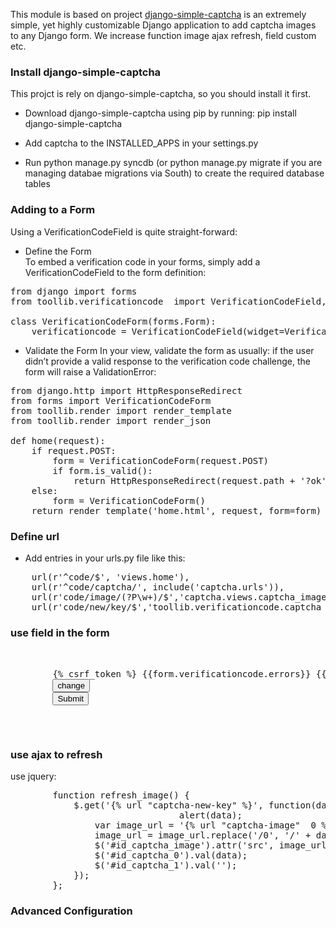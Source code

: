 This module is based on project [django-simple-captcha](https://github.com/mbi/django-simple-captcha)  is an extremely simple,
yet highly customizable Django application to add captcha images to any Django form. We increase function image ajax refresh,  field custom etc. 

### Install django-simple-captcha
This projct is rely on django-simple-captcha, so you should install it first.

* Download django-simple-captcha using pip by running: pip install django-simple-captcha

* Add captcha to the INSTALLED_APPS in your settings.py

* Run python manage.py syncdb (or python manage.py migrate if you are managing databae migrations via South) to create the required database tables

### Adding to a Form
Using a VerificationCodeField is quite straight-forward:

* Define the Form <br>
To embed a verification code in your forms, simply add a VerificationCodeField to the form definition:
<pre>
from django import forms
from toollib.verificationcode  import VerificationCodeField, VerificationCodeTextInput

class VerificationCodeForm(forms.Form):
    verificationcode = VerificationCodeField(widget=VerificationCodeTextInput({"class": "test"}))
</pre>
* Validate the Form
In your view, validate the form as usually: if the user didn’t provide a valid response to the verification code challenge, the form will raise a ValidationError:
<pre>
from django.http import HttpResponseRedirect
from forms import VerificationCodeForm
from toollib.render import render_template
from toollib.render import render_json

def home(request):
    if request.POST:
        form = VerificationCodeForm(request.POST)
        if form.is_valid():
            return HttpResponseRedirect(request.path + '?ok')
    else:
        form = VerificationCodeForm()
    return render_template('home.html', request, form=form)
</pre>
### Define url
* Add entries in your urls.py file like this:
<pre>
    url(r'^code/$', 'views.home'),
    url(r'^code/captcha/', include('captcha.urls')),
    url(r'code/image/(?P<key>\w+)/$','captcha.views.captcha_image',name='verificationcode-image'),
    url(r'code/new/key/$','toollib.verificationcode.captcha_new_key',name='verificationcode-new-key'),
</pre>
### use field in the form
<pre>
	<form action="." method="post">
		{% csrf_token %} {{form.verificationcode.errors}} {{form.verificationcode}}
		<input type="button" id="js-verificationcode-refresh" value="change" />
		<input type="submit" value="Submit" />
	</form>
</pre>
### use ajax to refresh <br>
use jquery: 
<pre>
		function refresh_image() {
			$.get('{% url "captcha-new-key" %}', function(data) {
                                alert(data);
				var image_url = '{% url "captcha-image"  0 %}';
				image_url = image_url.replace('/0', '/' + data);
				$('#id_captcha_image').attr('src', image_url);
				$('#id_captcha_0').val(data);
				$('#id_captcha_1').val('');
			});
		};
</pre>
### Advanced Configuration

